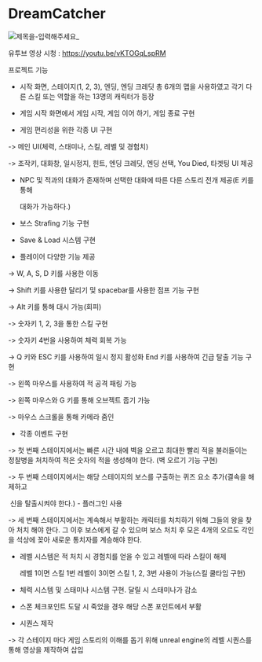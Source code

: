 # DreamCatcher



![제목을-입력해주세요_](https://github.com/DoranL/DreamCatcher/assets/91326457/235e1dc4-b872-4fda-8f6d-798caeaf6a6d)

유투브 영상 시청 : https://youtu.be/vKTOGqLspRM

프로젝트 기능 

+ 시작 화면, 스테이지(1, 2, 3), 엔딩, 엔딩 크레딧 총 6개의 맵을 사용하였고 각기 다른 스킬 또는 역할을 하는 13명의 캐릭터가 등장

+ 게임 시작 화면에서 게임 시작, 게임 이어 하기, 게임 종료 구현

+ 게임 편리성을 위한 각종 UI 구현

 -> 메인 UI(체력, 스태미나, 스킬, 레벨 및 경험치)

 -> 조작키, 대화창, 일시정지, 힌트, 엔딩 크레딧, 엔딩 선택, You Died, 타겟팅 UI 제공 

+ NPC 및 적과의 대화가 존재하며 선택한 대화에 따른 다른 스토리 전개 제공(E 키를 통해 

  대화가 가능하다.)

+ 보스 Strafing 기능 구현

+ Save & Load 시스템 구현

+ 플레이어 다양한 기능 제공

 -> W, A, S, D 키를 사용한 이동 

 -> Shift 키를 사용한 달리기 및 spacebar를 사용한 점프 기능 구현

 -> Alt 키를 통해 대시 가능(회피)

 -> 숫자키 1, 2, 3을 통한 스킬 구현

 -> 숫자키 4번을 사용하여 체력 회복 가능

 -> Q 키와 ESC 키를 사용하여 일시 정지 활성화 End 키를 사용하여 긴급 탈출 기능 구현

 -> 왼쪽 마우스를 사용하여 적 공격 패링 가능 

 -> 왼쪽 마우스와 G 키를 통해 오브젝트 줍기 가능 

 -> 마우스 스크롤을 통해 카메라 줌인

+ 각종 이벤트 구현

 -> 첫 번째 스테이지에서는 빠른 시간 내에 벽을 오르고 최대한 빨리 적을 불러들이는 정찰병을 처치하여 적은 숫자의 적을 생성해야 한다. (벽 오르기 기능 구현)

 -> 두 번째 스테이지에서는 해당 스테이지의 보스를 구출하는 퀴즈 요소 추가(결속을 해제하고 

​    신을 탈출시켜야 한다.) - 플러그인 사용

 -> 세 번째 스테이지에서는 계속해서 부활하는 캐릭터를 처치하기 위해 그들의 왕을 찾아 처치 해야 한다. 그 이후 보스에게 갈 수 있으며 보스 처치 후 모은 4개의 오르도 각인을 석상에  꽂아 새로운 통치자를 계승해야 한다.

+ 레벨 시스템은 적 처치 시 경험치를 얻을 수 있고 레벨에 따라 스킬이 해제

  레벨 1이면 스킬 1번 레벨이 3이면 스킬 1, 2, 3번 사용이 가능(스킬 쿨타임 구현)

+ 체력 시스템 및 스태미나 시스템 구현. 달릴 시 스태미나가 감소

+ 스폰 체크포인트 도달 시 죽었을 경우 해당 스폰 포인트에서 부활

+ 시퀀스 제작

 -> 각 스테이지 마다 게임 스토리의 이해를 돕기 위해 unreal engine의 레벨 시퀀스를 통해 영상을 제작하여 삽입
 
